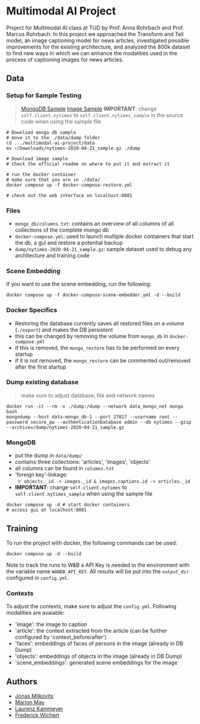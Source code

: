 # Multimodal AI Project
Project for Multimodal AI class at TUD by Prof. Anna Rohrbach and Prof. Marcus Rohrbach. In this project we approached the Transform and Tell model, an image captioning model for news articles, investigated possible improvements for the existing architecture, and analyzed the 800k dataset to find new ways in which we can enhance the modalities used in the process of captioning images for news articles.

## Data
### Setup for Sample Testing
> [MongoDB Sample](https://drive.google.com/file/d/1yCZ0Qp21sDa7fnZvI8mnvKvD83UjqaIq/view?usp=sharing)
> [Image Sample]()
> **IMPORTANT**: change `self.client.nytimes` to `self.client.nytimes_sample` in the source code when using the sample file 
```
# Download mongo db sample
# move it to the ./data/dump folder
cd .../multimodal-ai-project/data
mv ~/Downloads/nytimes-2020-04-21_sample.gz ./dump

# Download image sample
# Check the official readme on where to put it and extract it

# run the docker container
# make sure that you are in ./data/
docker compose up -f docker-compose-restore.yml

# check out the web interface on localhost:8081
```

### Files
- `mongo_db/columns.txt`: contains an overview of all columns of all collections of the complete mongo db
- `docker-compose.yml`: used to launch multiple docker containers that start the db, a gui and restore a potential backup
- `dump/nytimes-2020-04-21_sample.gz`: sample dataset used to debug any architecture and training code

### Scene Embedding
If you want to use the scene embedding, run the following:
```
docker compose up -f docker-compose-scene-embedder.yml -d --build
```

### Docker Specifics
- Restoring the database currently saves all restored files on a volume (`./export`) and makes the DB persistent
- this can be changed by removing the volume from `mongo_db` in `docker-compose.yml`
- if this is removed, the `mongo_restore` has to be performed on every startup
- if it is not removed, the `mongo_restore` can be commented out/removed after the first startup

### Dump existing database
> make sure to adjust database, file and network names
```
docker run -it --rm -v ./dump:/dump --network data_mongo_net mongo bash
mongodump --host data-mongo_db-1 --port 27017 --username root --password secure_pw --authenticationDatabase admin --db nytimes --gzip --archive=/dump/nytimes-2020-04-21_sample.gz
```

### MongoDB
- put the dump in `data/dump/`
- contains three collections: 'articles', 'images', 'objects'
- all columns can be found in `columns.txt`
- 'foreign key'-linkage:
    - `objects._id -> images._id & images.captions.id -> articles._id`
- **IMPORTANT**: change `self.client.nytimes` to `self.client.nytimes_sample` when using the sample file 
```
docker compose up -d # start docker containers
# access gui at localhost:8081
```

## Training 
To run the project with docker, the following commands can be used:
```
docker compose up -d --build
```
Note to track the runs to W&B a API Key is needed in the environment with the variable name `WANDB_API_KEY`.
All results will be put into the `output_dir` configured in `config.yml`.

### Contexts
To adjust the contexts, make sure to adjust the `config.yml`.
Following modalities are avaiable:
- 'image': the image to caption
- 'article': the context extracted from the article (can be further configured by 'context_before/after')
- 'faces': embeddings of faces of persons in the image (already in DB Dump)
- 'objects': embeddings of objects in the image (already in DB Dump)
- 'scene_embeddings': generated scene embeddings for the image

## Authors
- [Jonas Milkovits](https://github.com/j-milkovits)
- [Marlon May](https://github.com/Marlon154)
- [Laurenz Kammeyer](https://github.com/DeadCowboy)
- [Frederick Wichert](https://github.com/f-wichert)
